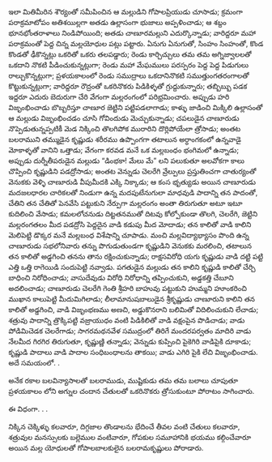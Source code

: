 ﻿ఇలా మితిమీరిన శౌర్యంతో సమీపించిన ఆ మల్లుడిని గోపాలప్రియుడు చూసాడు; క్రమంగా పరాక్రమాటోపం అతిశయిల్లగా అతడు ఉల్లాసంగా భుజాలు అప్పళించాడు; ఆ శబ్దం భూనభోంతరాళాలు నిండిపోయింది; అతడు చాణూరమల్లుని ఎదుర్కొన్నాడు; వారిద్దరూ మహా పరాక్రమంతో పెద్ద చిన్న మల్లయోధుల పట్లు పట్టారు. ఏనుగు ఏనుగుతో, సింహం సింహంతో, కొండ కొండతో ఢీకొన్నట్లు ఒకరితో ఒకరు తలపడ్డారు; రెండు కార్చిచ్చులు తమ తమ అగ్నిజ్వాలలతో ఒకదాని నొకటి పీడించుకున్నట్లుగా; రెండు మహా మేఘములు పరస్పరం పెద్ద పెద్ద పిడుగులు రాల్చుకొన్నట్లుగా; ప్రళయకాలంలో రెండు సముద్రాలు ఒకదానినొకటి సముత్తుంగతరంగాలతో కొట్టుకున్నట్లుగా; వారిద్దరూ రౌద్రంతో ఒకరినొకరు పిడికిళ్ళతో గ్రుద్దుకున్నారు; తబ్బిబ్బు పడక ఇద్దరూ ఎదురు బెదురుగా చేరి వేగంగా మల్లరంగంలో పరిభ్రమించారు. అప్పుడు హరి విజృంభించాడు బొబ్బరిస్తూ చాణూర జెట్టిని పట్టిపడలాగాడు; కాళ్ళు జాడించి మిక్కిలి ఉల్లాసంతో ఆ మల్లుడు విజృంభించడం చూసి గోవిందుడు మెచ్చుకున్నాడు; చపలుడైన చాణూరుడు నొప్పెడుతున్నప్పటికీ మెడ నిక్కించి తొలగిపోక మురారిని దొర్లిపోయేలా త్రోసాడు; అంతట బలరాముని తమ్ముడైన కృష్ణుడు శరీరము ఉప్పొంగగా తటాలున అర్ధాంగకంలో ఉన్నవాడై మోకాళ్ళతో వానిని ఒత్తాడు; వేగంగా కరవడ మనే ఒక మల్లబంధం భంగిమలో ఉన్నాడు; అప్పుడు దుర్నీతీపరుడైన మల్లుడు “డింభకా! మేలు మే” లని పలుకుతూ అలవోకగా కాలు చొప్పించి కృష్ణుడిని పడద్రోసాడు; అంతట వెన్నుడు చెలరేగి వ్రేల్పులు ప్రస్తుతించగా చాతుర్యంతో వెనుకకు వెళ్ళి చాణూరుడి వీపుమీదకి ఎక్కి నిక్కాడు; ఆ కంస భృత్యుడు అయిన చాణూరుడు మదజలధారల చారికలతో నిండుగా ఉన్న మదపుటేనుగులా మాధవుడి పాదాన్ని తన పాదంతో, చేతిని తన చేతితో పెనవేసి పట్టుకుని నేర్పుగా మల్లరంగం అంతా తిరుగుతూ అటూ ఇటూ కుదిలించి వేసాడు; కమలలోచనుడు దిట్టతనముతో దిటవు కోల్పోకుండా తొలగి, చెలరేగి, జెట్టిని మల్లరంగతలం మీద పడద్రోసి పెద్దదైన వాడి కడుపు మీద మోదాడు; తన కాలితో వాడి కాలిని మెలిపెట్టి డొక్కర మనే మల్లబంధ విశేషాన్ని చూపాడు. మంచి మల్లవిద్యాభ్యాసం పొంది ఉన్న చాణూరుడు సభలోనివారు తన్ను పొగుడుతుండగా కృష్ణుడిని వెనుకకు మరలించి, తటాలున తన కాలితో అడ్డగించి తనను తాను రక్షించుకున్నాడు; రాక్షసవిరోధి యగు కృష్ణుడు వాడి దట్టి పట్టి ఎత్తి ఒత్తి రాగెయిడి సందుపెట్టి నవ్వాడు. పగతుడైన మల్లుడు తన కాలిని కృష్ణుడి కాలితో చేర్చి బాధించి నిరోధించాడు; వాసుదేవుడు విరోధి నిరోధాన్ని తప్పించుకుని, అడ్డకత్తి చేబూని అదలించాడు; చాణూరుడు చెలరేగి గెంతి శ్రీహరి బాహువు పట్టుకుని హుమ్మని హూంకరించి ముఖాన కాలుపెట్టి మీదుమిగిలాడు; లీలామానుషబాలుడైన శ్రీకృష్ణుడు చాణూరుని కాలిని తన కాలితో అడ్డగించి, వాడి విజృంభణము అణచి, అడ్డుకొనరాని బలిమితో విదిలించుకుని లేచాడు; శత్రువు పాదాన్ని త్రొక్కిపట్టి వజ్రాయుధం వంటి పిడికిలితో వాడి వక్షంపైన పొడిచాడు; వాడు పోడిమిచెడక చెలరేగాడు; సాగరమథనవేళ సముద్రంలో తిరిగే మందరపర్వతం మాదిరి వాడు నేలమీద గిరగిర తిరుగుతూ, కృష్ణుణ్ణి తన్నాడు; వెన్నుడు కుప్పించి పైకెగిరి వాడిపైకి దూకాడు; కృష్ణుడి పాదాలు వాడి పాదాల సంధిబంధాలను తాకయి; వాడు ఎగిరి పైకి లేచి విజృంభించాడు. అదే సమయంలో. . 

అనేక రకాల బలవిన్యాసాలతో బలరాముడు, ముష్టికుడు తమ తమ బలాలు చూపుతూ ప్రళయకాలం లోని అగ్నుల చందాన చేతులతో ఒకరినొకరు త్రోసుకుంటూ పోరాటం సాగించారు. 

ఈ విధంగా. . . 

నిక్కిన చెక్కిళ్ళు కలవారూ, దిగ్గజాల తొండాలను భేదించే తీవల వంటి చేతులు కలవారూ, శత్రువుల మనస్సులకు బల్లెముల వంటివారూ, గోపకుల సమూహానికి భయము కల్గించేవారూ అయిన మల్ల యోధులతో గోపాలబాలకులైన బలరామకృష్ణులు పోరాడారు. 

